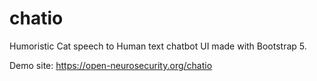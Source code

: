 # chatio
Humoristic Cat speech to Human text chatbot UI made with Bootstrap 5.

Demo site: https://open-neurosecurity.org/chatio
